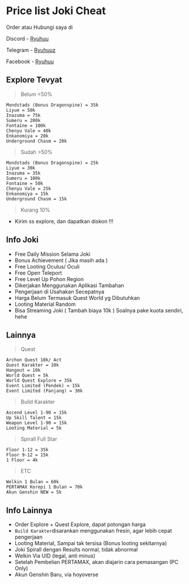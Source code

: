 # Price list Joki Cheat
Order atau Hubungi saya di

Discord - [Ryuhuu](<https://discordapp.com/users/1027790097699045427>)

Telegram - [Ryuhuuz](<https://t.me/Ryuhuuz>)

Facebook - [Ryuhuu](<https://www.facebook.com/profile.php?id=61557697891306&mibextid=ZbWKwL>)


## Explore Tevyat
> Belum <50% 
```
Mondstads (Bonus Dragonspine) = 35k
Liyue = 50k
Inazuma = 75k
Sumeru = 200k
Fontaine = 100k
Chenyu Vale = 40k
Enkanomiya = 20k
Underground Chasm = 20k
```

> Sudah >50% 
```
Mondstads (Bonus Dragonspine) = 25k
Liyue = 30k
Inazuma = 35k
Sumeru = 100k
Fontaine = 50k
Chenyu Vale = 25k
Enkanomiya = 15k
Underground Chasm = 15k
```

> Kurang 10% 
- Kirim ss explore, dan dapatkan diskon !!!

## Info Joki
- Free Daily Mission Selama Joki
- Bonus Achievement ( Jika masih ada )
- Free Looting Oculus/ Oculi
- Free Open Teleport
- Free Level Up Pohon Region
- Dikerjakan  Menggunakan Aplikasi Tambahan
- Pengerjaan di Usahakan Secepatnya
- Harga Belum Termasuk Quest World yg Dibutuhkan
- Looting Material Random
- Bisa Streaming Joki ( Tambah biaya 10k )
 Soalnya pake kuota sendiri, hehe

## Lainnya 
> Quest
```
Archon Quest 10k/ Act
Quest Karakter = 10k
Hangout = 10k
World Quest = 5k
World Quest Explore = 35k
Event Limited (Pendek) = 15k
Event Limited (Panjang) = 30k
```

> Build Karakter
```
Ascend Level 1-90 = 15k
Up Skill Talent = 15k
Weapon Level 1-90 = 15k
Looting Material = 5k
```

> Spirall Full Star
```
Floor 1-12 = 35k
Floor 9-12 = 15k
1 Floor = 4k
```

> ETC
```
Welkin 1 Bulan = 60k
PERTAMAX Korepi 1 Bulan = 70k
Akun Genshin NEW = 5k
```

## Info Lainnya
- Order Explore + Quest Explore, dapat potongan harga
- ` Build Karakter `disarankan menggunakan fresin, agar lebih cepat pengerjaan
- Looting Material, Sampai tak tersisa (Bonus looting sekitarnya)
- Joki Spirall dengan Results normal, tidak abnormal
- Welkin Via UID (legal, anti minus)
- Setelah Pembelian PERTAMAX, akan diajarin cara pemasangan (PC Only)
- Akun Genshin Baru, via hoyoverse
